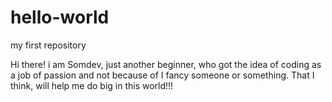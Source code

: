 # hello-world
my first repository


Hi there!
i am Somdev, just another beginner, who got the idea of coding as a job of passion and not because of I fancy someone or something.
That I think, will help me do big in this world!!!
